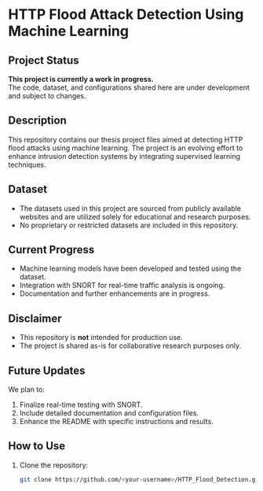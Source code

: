 # HTTP Flood Attack Detection Using Machine Learning

## Project Status
**This project is currently a work in progress.**  
The code, dataset, and configurations shared here are under development and subject to changes. 

## Description
This repository contains our thesis project files aimed at detecting HTTP flood attacks using machine learning. The project is an evolving effort to enhance intrusion detection systems by integrating supervised learning techniques.

## Dataset
- The datasets used in this project are sourced from publicly available websites and are utilized solely for educational and research purposes.
- No proprietary or restricted datasets are included in this repository.

## Current Progress
- Machine learning models have been developed and tested using the dataset.
- Integration with SNORT for real-time traffic analysis is ongoing.
- Documentation and further enhancements are in progress.

## Disclaimer
- This repository is **not** intended for production use. 
- The project is shared as-is for collaborative research purposes only.

## Future Updates
We plan to:
1. Finalize real-time testing with SNORT.
2. Include detailed documentation and configuration files.
3. Enhance the README with specific instructions and results.

## How to Use
1. Clone the repository:
   ```bash
   git clone https://github.com/<your-username>/HTTP_Flood_Detection.git
